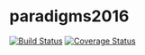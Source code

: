 # paradigms2016
[![Build Status](https://travis-ci.org/Hotckiss/paradigms2016.svg?branch=master)](https://travis-ci.org/Hotckiss/paradigms2016)
[![Coverage Status](https://coveralls.io/repos/github/Hotckiss/paradigms2016/badge.svg?branch=master)](https://coveralls.io/github/Hotckiss/paradigms2016?branch=master)

